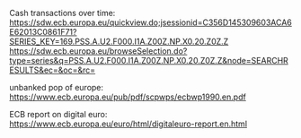 
Cash transactions over time:
https://sdw.ecb.europa.eu/quickview.do;jsessionid=C356D145309603ACA6E62013C0861F71?SERIES_KEY=169.PSS.A.U2.F000.I1A.Z00Z.NP.X0.20.Z0Z.Z
https://sdw.ecb.europa.eu/browseSelection.do?type=series&q=PSS.A.U2.F000.I1A.Z00Z.NP.X0.20.Z0Z.Z&node=SEARCHRESULTS&ec=&oc=&rc=

unbanked pop of europe:
https://www.ecb.europa.eu/pub/pdf/scpwps/ecbwp1990.en.pdf

ECB report on digital euro:
https://www.ecb.europa.eu/euro/html/digitaleuro-report.en.html
